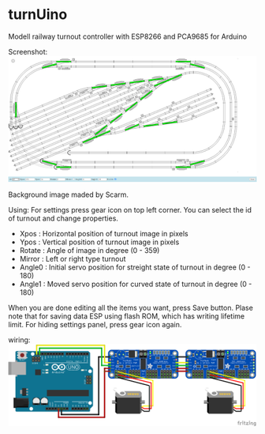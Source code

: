# turnUino
Modell railway turnout controller with ESP8266 and PCA9685 for Arduino

Screenshot:
![wiring](https://github.com/wrobi/turnUino/blob/main/screenshot.png?raw=true "Screenshot")

Background image maded by Scarm.

Using: 
  For settings press gear icon on top left corner. You can select the id of turnout and change properties.
   - Xpos   : Horizontal position of turnout image in pixels
   - Ypos   : Vertical position of turnout image in pixels
   - Rotate : Angle of image in degree (0 - 359)
   - Mirror : Left or right type turnout
   - Angle0 : Initial servo position for streight state of turnout in degree (0 - 180)
   - Angle1 : Moved servo position for curved state of turnout in degree (0 - 180)

  When you are done editing all the items you want, press Save button. Plase note that for saving data ESP using flash ROM, which has writing lifetime limit.
  For hiding settings panel, press gear icon again.

wiring:
![wiring](https://github.com/wrobi/turnUino/blob/main/wiring.png?raw=true)
